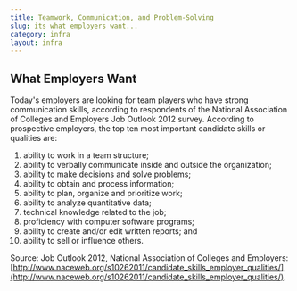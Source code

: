 ```yaml
---
title: Teamwork, Communication, and Problem-Solving
slug: its what employers want...
category: infra
layout: infra
---
```


## What Employers Want 

Today's employers are looking for team players who have strong communication skills, according to respondents of the National Association of Colleges and Employers Job Outlook 2012 survey. According to prospective employers, the top ten most important candidate skills or qualities are: 

1. ability to work in a team structure; 
2. ability to verbally communicate inside and outside the organization; 
3. ability to make decisions and solve problems; 
4. ability to obtain and process information;
5. ability to plan, organize and prioritize work; 
6. ability to analyze quantitative data;
7. technical knowledge related to the job;
8. proficiency with computer software programs;
9. ability to create and/or edit written reports; and 
10. ability to sell or influence others. 

Source: Job Outlook 2012, National Association of Colleges and Employers: [http://www.naceweb.org/s10262011/candidate_skills_employer_qualities/](http://www.naceweb.org/s10262011/candidate_skills_employer_qualities/).
